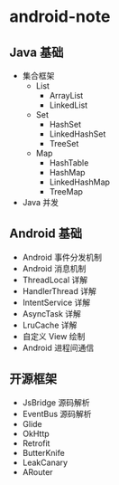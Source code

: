 # android-note

## Java 基础

* 集合框架
  * List
    * ArrayList
    * LinkedList
  * Set
    * HashSet
    * LinkedHashSet
    * TreeSet
  * Map
    * HashTable
    * HashMap
    * LinkedHashMap
    * TreeMap
* Java 并发

## Android 基础

* Android 事件分发机制
* Android 消息机制
* ThreadLocal 详解
* HandlerThread 详解
* IntentService 详解
* AsyncTask 详解
* LruCache 详解
* 自定义 View 绘制
* Android 进程间通信

## 开源框架

* JsBridge 源码解析
* EventBus 源码解析
* Glide
* OkHttp
* Retrofit
* ButterKnife
* LeakCanary
* ARouter
